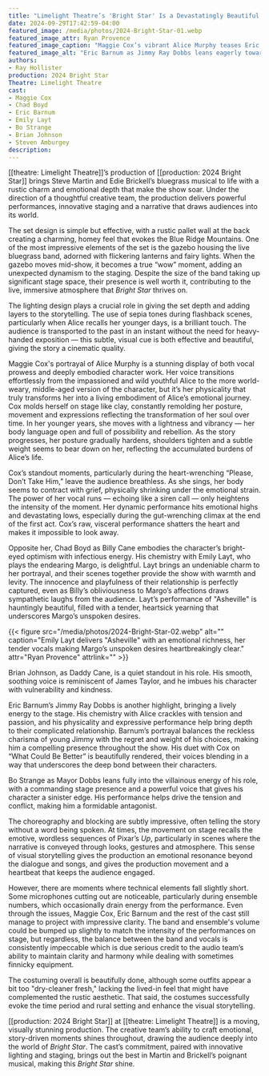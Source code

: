 ```yaml
---
title: "Limelight Theatre’s 'Bright Star' Is a Devastatingly Beautiful Bluegrass Musical Journey of Love and Redemption"
date: 2024-09-29T17:42:59-04:00
featured_image: /media/photos/2024-Bright-Star-01.webp
featured_image_attr: Ryan Provence
featured_image_caption: "Maggie Cox’s vibrant Alice Murphy teases Eric Barnum’s lively Jimmy Ray Dobbs, creating a playful dynamic that lights up the stage."
featured_image_alt: "Eric Barnum as Jimmy Ray Dobbs leans eagerly towards Maggie Cox as Alice Murphy, who is playfully holding a picnic basket in a charming, rustic setting with live musicians visible in the background."
authors: 
- Ray Hollister
production: 2024 Bright Star
Theatre: Limelight Theatre
cast:
- Maggie Cox
- Chad Boyd
- Eric Barnum
- Emily Layt
- Bo Strange
- Brian Johnson
- Steven Amburgey
description:
---
```

[[theatre: Limelight Theatre]]’s production of [[production: 2024 Bright Star]] brings Steve Martin and Edie Brickell’s bluegrass musical to life with a rustic charm and emotional depth that make the show soar. Under the direction of a thoughtful creative team, the production delivers powerful performances, innovative staging and a narrative that draws audiences into its world.

The set design is simple but effective, with a rustic pallet wall at the back creating a charming, homey feel that evokes the Blue Ridge Mountains. One of the most impressive elements of the set is the gazebo housing the live bluegrass band, adorned with flickering lanterns and fairy lights. When the gazebo moves mid-show, it becomes a true “wow” moment, adding an unexpected dynamism to the staging. Despite the size of the band taking up significant stage space, their presence is well worth it, contributing to the live, immersive atmosphere that *Bright Star* thrives on.

The lighting design plays a crucial role in giving the set depth and adding layers to the storytelling. The use of sepia tones during flashback scenes, particularly when Alice recalls her younger days, is a brilliant touch. The audience is transported to the past in an instant without the need for heavy-handed exposition — this subtle, visual cue is both effective and beautiful, giving the story a cinematic quality.

Maggie Cox's portrayal of Alice Murphy is a stunning display of both vocal prowess and deeply embodied character work. Her voice transitions effortlessly from the impassioned and wild youthful Alice to the more world-weary, middle-aged version of the character, but it’s her physicality that truly transforms her into a living embodiment of Alice’s emotional journey. Cox molds herself on stage like clay, constantly remolding her posture, movement and expressions reflecting the transformation of her soul over time. In her younger years, she moves with a lightness and vibrancy — her body language open and full of possibility and rebellion. As the story progresses, her posture gradually hardens, shoulders tighten and a subtle weight seems to bear down on her, reflecting the accumulated burdens of Alice’s life.

Cox’s standout moments, particularly during the heart-wrenching “Please, Don’t Take Him,” leave the audience breathless. As she sings, her body seems to contract with grief, physically shrinking under the emotional strain. The power of her vocal runs — echoing like a siren call — only heightens the intensity of the moment. Her dynamic performance hits emotional highs and devastating lows, especially during the gut-wrenching climax at the end of the first act. Cox’s raw, visceral performance shatters the heart and makes it impossible to look away.

Opposite her, Chad Boyd as Billy Cane embodies the character’s bright-eyed optimism with infectious energy. His chemistry with Emily Layt, who plays the endearing Margo, is delightful. Layt brings an undeniable charm to her portrayal, and their scenes together provide the show with warmth and levity. The innocence and playfulness of their relationship is perfectly captured, even as Billy’s obliviousness to Margo’s affections draws sympathetic laughs from the audience. Layt’s performance of "Asheville" is hauntingly beautiful, filled with a tender, heartsick yearning that underscores Margo’s unspoken desires.

{{< figure src="/media/photos/2024-Bright-Star-02.webp" alt="" caption="Emily Layt delivers \"Asheville\" with an emotional richness, her tender vocals making Margo’s unspoken desires heartbreakingly clear." attr="Ryan Provence" attrlink="" >}}

Brian Johnson, as Daddy Cane, is a quiet standout in his role. His smooth, soothing voice is reminiscent of James Taylor, and he imbues his character with vulnerability and kindness. 

Eric Barnum’s Jimmy Ray Dobbs is another highlight, bringing a lively energy to the stage. His chemistry with Alice crackles with tension and passion, and his physicality and expressive performance help bring depth to their complicated relationship. Barnum’s portrayal balances the reckless charisma of young Jimmy with the regret and weight of his choices, making him a compelling presence throughout the show. His duet with Cox on “What Could Be Better” is beautifully rendered, their voices blending in a way that underscores the deep bond between their characters.

Bo Strange as Mayor Dobbs leans fully into the villainous energy of his role, with a commanding stage presence and a powerful voice that gives his character a sinister edge. His performance helps drive the tension and conflict, making him a formidable antagonist.

The choreography and blocking are subtly impressive, often telling the story without a word being spoken. At times, the movement on stage recalls the emotive, wordless sequences of Pixar’s *Up*, particularly in scenes where the narrative is conveyed through looks, gestures and atmosphere. This sense of visual storytelling gives the production an emotional resonance beyond the dialogue and songs, and gives the production movement and a heartbeat that keeps the audience engaged.

However, there are moments where technical elements fall slightly short. Some microphones cutting out are noticeable, particularly during ensemble numbers, which occasionally drain energy from the performance. Even through the issues, Maggie Cox, Eric Barnum and the rest of the cast still manage to project with impressive clarity. The band and ensemble's volume could be bumped up slightly to match the intensity of the performances on stage, but regardless, the balance between the band and vocals is consistently impeccable which is due serious credit to the audio team’s ability to maintain clarity and harmony while dealing with sometimes finnicky equipment.

The costuming overall is beautifully done, although some outfits appear a bit too "dry-cleaner fresh," lacking the lived-in feel that might have complemented the rustic aesthetic. That said, the costumes successfully evoke the time period and rural setting and enhance the visual storytelling.

[[production: 2024 Bright Star]] at [[theatre: Limelight Theatre]] is a moving, visually stunning production. The creative team’s ability to craft emotional, story-driven moments shines throughout, drawing the audience deeply into the world of *Bright Star*. The cast’s commitment, paired with innovative lighting and staging, brings out the best in Martin and Brickell’s poignant musical, making this *Bright Star* shine.